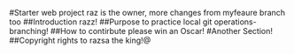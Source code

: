 #Starter web project
raz is the owner, more changes from myfeaure branch too
##Introduction
razz!
##Purpose
to practice local git operations-branching!
##How to contirbute
please win an Oscar!
#Another Section!
##Copyright 
rights to razsa the king!@ 